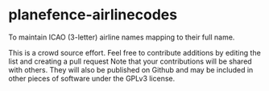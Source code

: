 # planefence-airlinecodes
To maintain ICAO (3-letter) airline names mapping to their full name.

This is a crowd source effort. Feel free to contribute additions by editing the list and creating a pull request
Note that your contributions will be shared with others. They will also be published on Github and may be included in other pieces of software under the GPLv3 license.
